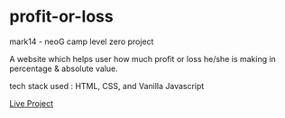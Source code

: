 # profit-or-loss
mark14 - neoG camp level zero project


A website which helps user how much profit or loss he/she is making in percentage & absolute value.

tech stack used : HTML, CSS, and Vanilla Javascript

[Live Project](https://profit-or-loss-sharath-io.netlify.app)
